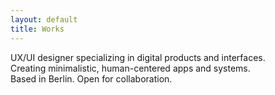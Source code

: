 ```yaml
---
layout: default
title: Works
---
```


<div class="intro-hero">
  <p>
    UX/UI designer specializing in digital products and interfaces.<br>
    Creating minimalistic, human-centered apps and systems.<br>
    Based in Berlin. Open for collaboration.
  </p>
</div>
<div class="intro-divider"></div>
<div class="projects-section">
  <!-- Здесь появятся проекты -->
</div>